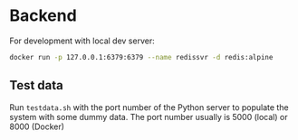 # Backend

For development with local dev server:

```sh
docker run -p 127.0.0.1:6379:6379 --name redissvr -d redis:alpine
```

## Test data

Run `testdata.sh` with the port number of the Python server to populate the system with some dummy data. The port number usually is 5000 (local) or 8000 (Docker)